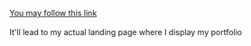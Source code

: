 <a href="epicpwn3r.github.io">You may follow this link</a>
<br><br>
It'll lead to my actual landing page where I display my portfolio

